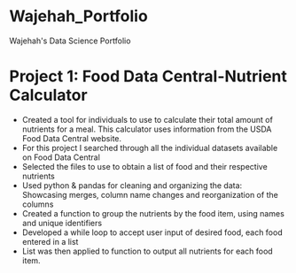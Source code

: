 # Wajehah_Portfolio
Wajehah's Data Science Portfolio

# Project 1: Food Data Central-Nutrient Calculator

* Created a tool for individuals to use to calculate their total amount of nutrients for a meal.  This calculator uses information from the USDA Food Data Central website.
* For this project I searched through all the individual datasets available on Food Data Central 
* Selected the files to use to obtain a list of food and their respective nutrients
* Used python & pandas for cleaning and organizing the data: Showcasing merges, column name changes and reorganization of the columns
* Created a function to group the nutrients by the food item, using names and unique identifiers
* Developed a while loop to accept user input of desired food, each food entered in a list
* List was then applied to function to output all nutrients for each food item.
